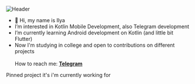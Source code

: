 ![Header](https://s6.hostingkartinok.com/uploads/images/2014/03/d0aaea081e979fd4de9612638566107b.gif)
- 👋 Hi, my name is Ilya
-  I’m interested in Kotlin Mobile Development, also Telegram development
-  I’m currently learning Android development on Kotlin (and little bit Flutter)
-  Now I'm studying in college and open to contributions on different projects
<br/><br/>How to reach me:
**[Telegram](https://t.me/risely)**

Pinned project it's i'm currently working for
